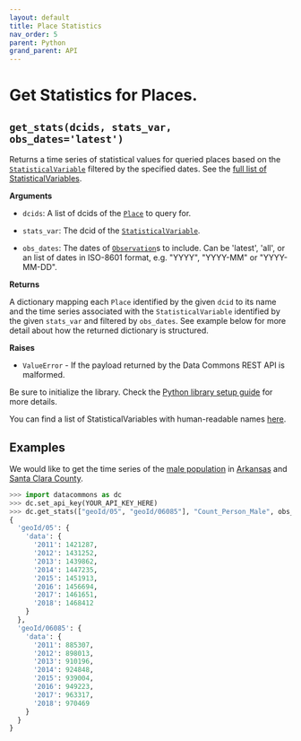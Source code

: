 ```yaml
---
layout: default
title: Place Statistics
nav_order: 5
parent: Python
grand_parent: API
---
```


# Get Statistics for Places.

## `get_stats(dcids, stats_var, obs_dates='latest')`

Returns a time series of statistical values for queried places based on the
[`StatisticalVariable`](https://datacommons.org/browser/StatisticalVariable) filtered by the specified dates.
See the [full list of StatisticalVariables](/statistical_variables.html).

**Arguments**

*   `dcids`: A list of dcids of the
    [`Place`](https://datacommons.org/browser/Place) to query for.

*   `stats_var`: The dcid of the
    [`StatisticalVariable`](https://datacommons.org/browser/StatisticalVariable).

*   `obs_dates`: The dates of [`Observation`](https://datacommons.org/browser/Observation)s to include. Can be 'latest', 'all', or an list of dates in ISO-8601 format, e.g. "YYYY", "YYYY-MM" or "YYYY-MM-DD".

**Returns**

A dictionary mapping each `Place` identified by the given `dcid`
to its name and the time series associated with the
`StatisticalVariable` identified by the given `stats_var`
and filtered by `obs_dates`.
See example below for more detail about how the returned dictionary is
structured.

**Raises**

*   `ValueError` - If the payload returned by the Data Commons REST API is
malformed.

Be sure to initialize the library. Check the [Python library setup guide](/api/python/) for more details.

You can find a list of StatisticalVariables with human-readable names [here](/statistical_variables.html).

## Examples

We would like to get the time series of the [male population](https://datacommons.org/browser/Count_Person_Male)
in [Arkansas](https://datacommons.org/browser/geoId/05)
and [Santa Clara County](https://datacommons.org/browser/geoId/06085).

```python
>>> import datacommons as dc
>>> dc.set_api_key(YOUR_API_KEY_HERE)
>>> dc.get_stats(["geoId/05", "geoId/06085"], "Count_Person_Male", obs_dates="all")
{
  'geoId/05': {
    'data': {
      '2011': 1421287,
      '2012': 1431252,
      '2013': 1439862,
      '2014': 1447235,
      '2015': 1451913,
      '2016': 1456694,
      '2017': 1461651,
      '2018': 1468412
    }
  },
  'geoId/06085': {
    'data': {
      '2011': 885307,
      '2012': 898013,
      '2013': 910196,
      '2014': 924848,
      '2015': 939004,
      '2016': 949223,
      '2017': 963317,
      '2018': 970469
    }
  }
}
```